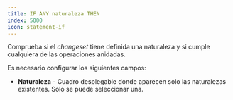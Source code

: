 ```yaml
---
title: IF ANY naturaleza THEN
index: 5000
icon: statement-if
---
```

Comprueba si el *changeset* tiene definida una naturaleza y si cumple cualquiera de las operaciones anidadas.

Es necesario configurar los siguientes campos:

- **Naturaleza** - Cuadro desplegable donde aparecen solo las naturalezas existentes. Solo se puede seleccionar una.


